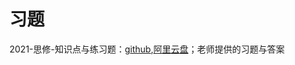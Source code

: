 # 习题

2021-思修-知识点与练习题：[github](https://github.com/SCUBioGuide/SCU-Biology-Guide/tree/main/大一上/思想道德与法制/习题/2021-思修-知识点与练习题),[阿里云盘](https://www.aliyundrive.com/s/fgGTfbEZGn3)；老师提供的习题与答案

